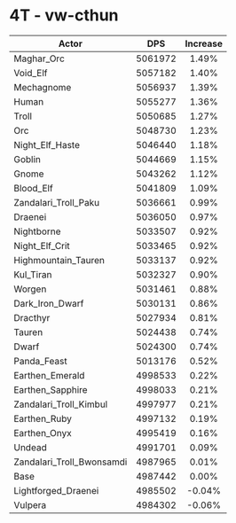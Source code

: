 # 4T - vw-cthun
| Actor | DPS | Increase |
|---|:---:|:---:|
|Maghar_Orc|5061972|1.49%|
|Void_Elf|5057182|1.40%|
|Mechagnome|5056937|1.39%|
|Human|5055277|1.36%|
|Troll|5050685|1.27%|
|Orc|5048730|1.23%|
|Night_Elf_Haste|5046440|1.18%|
|Goblin|5044669|1.15%|
|Gnome|5043262|1.12%|
|Blood_Elf|5041809|1.09%|
|Zandalari_Troll_Paku|5036661|0.99%|
|Draenei|5036050|0.97%|
|Nightborne|5033507|0.92%|
|Night_Elf_Crit|5033465|0.92%|
|Highmountain_Tauren|5033137|0.92%|
|Kul_Tiran|5032327|0.90%|
|Worgen|5031461|0.88%|
|Dark_Iron_Dwarf|5030131|0.86%|
|Dracthyr|5027934|0.81%|
|Tauren|5024438|0.74%|
|Dwarf|5024300|0.74%|
|Panda_Feast|5013176|0.52%|
|Earthen_Emerald|4998533|0.22%|
|Earthen_Sapphire|4998033|0.21%|
|Zandalari_Troll_Kimbul|4997977|0.21%|
|Earthen_Ruby|4997132|0.19%|
|Earthen_Onyx|4995419|0.16%|
|Undead|4991701|0.09%|
|Zandalari_Troll_Bwonsamdi|4987965|0.01%|
|Base|4987442|0.00%|
|Lightforged_Draenei|4985502|-0.04%|
|Vulpera|4984302|-0.06%|

